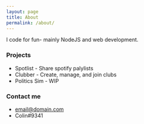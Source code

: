 ```yaml
---
layout: page
title: About
permalink: /about/
---
```


I code for fun- mainly NodeJS and web development.

### Projects
- Spotlist - Share spotify palylists
- Clubber - Create, manage, and join clubs
- Politics Sim - WIP


### Contact me

- [email@domain.com](mailto:email@domain.com)
- Colin#9341
